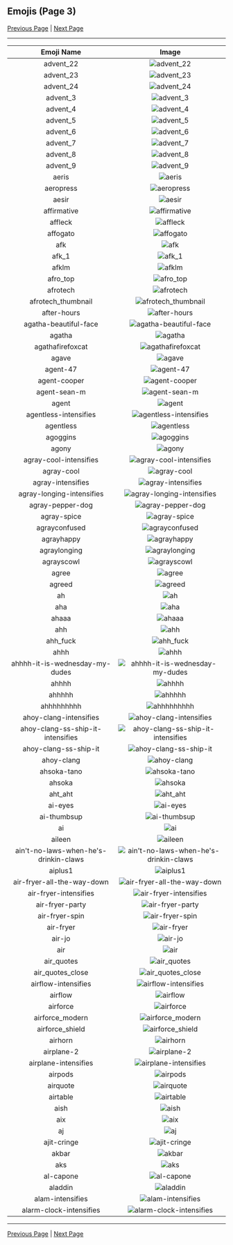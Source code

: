 
## Emojis (Page 3)

[Previous Page](/docs/hc/page-a-0002.md)
  | [Next Page](/docs/hc/page-a-0004.md)

<hr />

|Emoji Name|Image|
| :-: | :-: |
|advent_22| ![advent_22](/emojis/hc/advent_22.png)|
|advent_23| ![advent_23](/emojis/hc/advent_23.png)|
|advent_24| ![advent_24](/emojis/hc/advent_24.png)|
|advent_3| ![advent_3](/emojis/hc/advent_3.png)|
|advent_4| ![advent_4](/emojis/hc/advent_4.png)|
|advent_5| ![advent_5](/emojis/hc/advent_5.png)|
|advent_6| ![advent_6](/emojis/hc/advent_6.png)|
|advent_7| ![advent_7](/emojis/hc/advent_7.png)|
|advent_8| ![advent_8](/emojis/hc/advent_8.png)|
|advent_9| ![advent_9](/emojis/hc/advent_9.png)|
|aeris| ![aeris](/emojis/hc/aeris.png)|
|aeropress| ![aeropress](/emojis/hc/aeropress.png)|
|aesir| ![aesir](/emojis/hc/aesir.png)|
|affirmative| ![affirmative](/emojis/hc/affirmative.png)|
|affleck| ![affleck](/emojis/hc/affleck.jpg)|
|affogato| ![affogato](/emojis/hc/affogato.png)|
|afk| ![afk](/emojis/hc/afk.png)|
|afk_1| ![afk_1](/emojis/hc/afk_1.png)|
|afklm| ![afklm](/emojis/hc/afklm.png)|
|afro_top| ![afro_top](/emojis/hc/afro_top.png)|
|afrotech| ![afrotech](/emojis/hc/afrotech.png)|
|afrotech_thumbnail| ![afrotech_thumbnail](/emojis/hc/afrotech_thumbnail.png)|
|after-hours| ![after-hours](/emojis/hc/after-hours.png)|
|agatha-beautiful-face| ![agatha-beautiful-face](/emojis/hc/agatha-beautiful-face.png)|
|agatha| ![agatha](/emojis/hc/agatha.png)|
|agathafirefoxcat| ![agathafirefoxcat](/emojis/hc/agathafirefoxcat.png)|
|agave| ![agave](/emojis/hc/agave.jpg)|
|agent-47| ![agent-47](/emojis/hc/agent-47.png)|
|agent-cooper| ![agent-cooper](/emojis/hc/agent-cooper.png)|
|agent-sean-m| ![agent-sean-m](/emojis/hc/agent-sean-m.png)|
|agent| ![agent](/emojis/hc/agent.png)|
|agentless-intensifies| ![agentless-intensifies](/emojis/hc/agentless-intensifies.gif)|
|agentless| ![agentless](/emojis/hc/agentless.png)|
|agoggins| ![agoggins](/emojis/hc/agoggins.jpg)|
|agony| ![agony](/emojis/hc/agony.png)|
|agray-cool-intensifies| ![agray-cool-intensifies](/emojis/hc/agray-cool-intensifies.gif)|
|agray-cool| ![agray-cool](/emojis/hc/agray-cool.png)|
|agray-intensifies| ![agray-intensifies](/emojis/hc/agray-intensifies.gif)|
|agray-longing-intensifies| ![agray-longing-intensifies](/emojis/hc/agray-longing-intensifies.gif)|
|agray-pepper-dog| ![agray-pepper-dog](/emojis/hc/agray-pepper-dog.png)|
|agray-spice| ![agray-spice](/emojis/hc/agray-spice.png)|
|agrayconfused| ![agrayconfused](/emojis/hc/agrayconfused.png)|
|agrayhappy| ![agrayhappy](/emojis/hc/agrayhappy.png)|
|agraylonging| ![agraylonging](/emojis/hc/agraylonging.png)|
|agrayscowl| ![agrayscowl](/emojis/hc/agrayscowl.png)|
|agree| ![agree](/emojis/hc/agree.png)|
|agreed| ![agreed](/emojis/hc/agreed.jpg)|
|ah| ![ah](/emojis/hc/ah.png)|
|aha| ![aha](/emojis/hc/aha.png)|
|ahaaa| ![ahaaa](/emojis/hc/ahaaa.jpg)|
|ahh| ![ahh](/emojis/hc/ahh.png)|
|ahh_fuck| ![ahh_fuck](/emojis/hc/ahh_fuck.png)|
|ahhh| ![ahhh](/emojis/hc/ahhh.gif)|
|ahhhh-it-is-wednesday-my-dudes| ![ahhhh-it-is-wednesday-my-dudes](/emojis/hc/ahhhh-it-is-wednesday-my-dudes.gif)|
|ahhhh| ![ahhhh](/emojis/hc/ahhhh.gif)|
|ahhhhh| ![ahhhhh](/emojis/hc/ahhhhh.png)|
|ahhhhhhhhh| ![ahhhhhhhhh](/emojis/hc/ahhhhhhhhh.gif)|
|ahoy-clang-intensifies| ![ahoy-clang-intensifies](/emojis/hc/ahoy-clang-intensifies.gif)|
|ahoy-clang-ss-ship-it-intensifies| ![ahoy-clang-ss-ship-it-intensifies](/emojis/hc/ahoy-clang-ss-ship-it-intensifies.gif)|
|ahoy-clang-ss-ship-it| ![ahoy-clang-ss-ship-it](/emojis/hc/ahoy-clang-ss-ship-it.png)|
|ahoy-clang| ![ahoy-clang](/emojis/hc/ahoy-clang.png)|
|ahsoka-tano| ![ahsoka-tano](/emojis/hc/ahsoka-tano.png)|
|ahsoka| ![ahsoka](/emojis/hc/ahsoka.png)|
|aht_aht| ![aht_aht](/emojis/hc/aht_aht.jpg)|
|ai-eyes| ![ai-eyes](/emojis/hc/ai-eyes.png)|
|ai-thumbsup| ![ai-thumbsup](/emojis/hc/ai-thumbsup.png)|
|ai| ![ai](/emojis/hc/ai.gif)|
|aileen| ![aileen](/emojis/hc/aileen.png)|
|ain't-no-laws-when-he's-drinkin-claws| ![ain't-no-laws-when-he's-drinkin-claws](/emojis/hc/ain't-no-laws-when-he's-drinkin-claws.png)|
|aiplus1| ![aiplus1](/emojis/hc/aiplus1.png)|
|air-fryer-all-the-way-down| ![air-fryer-all-the-way-down](/emojis/hc/air-fryer-all-the-way-down.gif)|
|air-fryer-intensifies| ![air-fryer-intensifies](/emojis/hc/air-fryer-intensifies.gif)|
|air-fryer-party| ![air-fryer-party](/emojis/hc/air-fryer-party.gif)|
|air-fryer-spin| ![air-fryer-spin](/emojis/hc/air-fryer-spin.gif)|
|air-fryer| ![air-fryer](/emojis/hc/air-fryer.png)|
|air-jo| ![air-jo](/emojis/hc/air-jo.png)|
|air| ![air](/emojis/hc/air.png)|
|air_quotes| ![air_quotes](/emojis/hc/air_quotes.gif)|
|air_quotes_close| ![air_quotes_close](/emojis/hc/air_quotes_close.gif)|
|airflow-intensifies| ![airflow-intensifies](/emojis/hc/airflow-intensifies.gif)|
|airflow| ![airflow](/emojis/hc/airflow.png)|
|airforce| ![airforce](/emojis/hc/airforce.png)|
|airforce_modern| ![airforce_modern](/emojis/hc/airforce_modern.png)|
|airforce_shield| ![airforce_shield](/emojis/hc/airforce_shield.png)|
|airhorn| ![airhorn](/emojis/hc/airhorn.png)|
|airplane-2| ![airplane-2](/emojis/hc/airplane-2.gif)|
|airplane-intensifies| ![airplane-intensifies](/emojis/hc/airplane-intensifies.gif)|
|airpods| ![airpods](/emojis/hc/airpods.png)|
|airquote| ![airquote](/emojis/hc/airquote.gif)|
|airtable| ![airtable](/emojis/hc/airtable.png)|
|aish| ![aish](/emojis/hc/aish.gif)|
|aix| ![aix](/emojis/hc/aix.jpg)|
|aj| ![aj](/emojis/hc/aj.png)|
|ajit-cringe| ![ajit-cringe](/emojis/hc/ajit-cringe.png)|
|akbar| ![akbar](/emojis/hc/akbar.jpg)|
|aks| ![aks](/emojis/hc/aks.png)|
|al-capone| ![al-capone](/emojis/hc/al-capone.jpg)|
|aladdin| ![aladdin](/emojis/hc/aladdin.png)|
|alam-intensifies| ![alam-intensifies](/emojis/hc/alam-intensifies.gif)|
|alarm-clock-intensifies| ![alarm-clock-intensifies](/emojis/hc/alarm-clock-intensifies.gif)|

<hr/>

[Previous Page](/docs/hc/page-a-0002.md)
  | [Next Page](/docs/hc/page-a-0004.md)